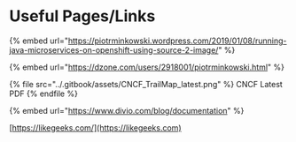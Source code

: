 # Useful Pages/Links

{% embed url="https://piotrminkowski.wordpress.com/2019/01/08/running-java-microservices-on-openshift-using-source-2-image/" %}

{% embed url="https://dzone.com/users/2918001/piotrminkowski.html" %}

{% file src="../.gitbook/assets/CNCF_TrailMap_latest.png" %}
CNCF Latest PDF
{% endfile %}

{% embed url="https://www.divio.com/blog/documentation" %}

[https://likegeeks.com/](https://likegeeks.com)
